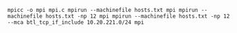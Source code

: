 
`
mpicc -o mpi mpi.c
mpirun --machinefile hosts.txt mpi
mpirun --machinefile hosts.txt -np 12 mpi
mpirun --machinefile hosts.txt -np 12 --mca btl_tcp_if_include 10.20.221.0/24 mpi
`
